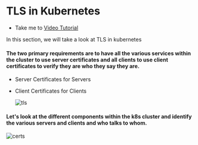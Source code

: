 # TLS in Kubernetes
  - Take me to [Video Tutorial](https://kodekloud.com/topic/tls-in-kubernetes/)
  
In this section, we will take a look at TLS in kubernetes

#### The two primary requirements are to have all the various services within the cluster to use server certificates and all clients to use client certificates to verify they are who they say they are.
- Server Certificates for Servers
- Client Certificates for Clients

  ![tls](tls.PNG)
  
#### Let's look at the different components within the k8s cluster and identify the various servers and clients and who talks to whom.

  ![certs](certs.PNG)
  
